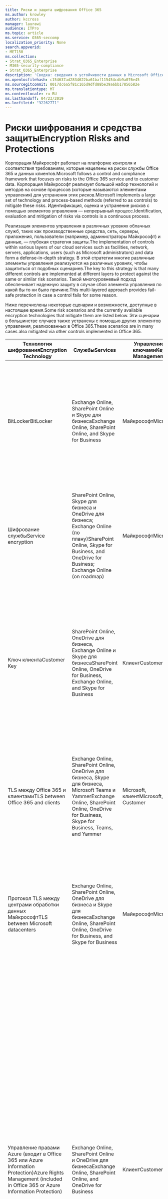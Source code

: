 ```yaml
---
title: Риски и защита шифрования Office 365
ms.author: krowley
author: kccross
manager: laurawi
audience: ITPro
ms.topic: article
ms.service: O365-seccomp
localization_priority: None
search.appverid:
- MET150
ms.collection:
- Strat_O365_Enterprise
- M365-security-compliance
- Strat_O365_Enterprise
description: 'Сводка: сведения о устойчивости данных в Microsoft Office 365.'
ms.openlocfilehash: c154637ad2834622ba61baf115454cdb9a076e45
ms.sourcegitcommit: 0017dc6a5f81c165d9dfd88be39a6bb17856582e
ms.translationtype: MT
ms.contentlocale: ru-RU
ms.lasthandoff: 04/23/2019
ms.locfileid: "32262771"
---
```

# <a name="encryption-risks-and-protections"></a><span data-ttu-id="64394-103">Риски шифрования и средства защиты</span><span class="sxs-lookup"><span data-stu-id="64394-103">Encryption Risks and Protections</span></span>

<span data-ttu-id="64394-104">Корпорация Майкрософт работает на платформе контроля и соответствия требованиям, которые нацелены на риски службы Office 365 и данных клиентов.</span><span class="sxs-lookup"><span data-stu-id="64394-104">Microsoft follows a control and compliance framework that focuses on risks to the Office 365 service and to customer data.</span></span> <span data-ttu-id="64394-105">Корпорация Майкрософт реализует большой набор технологий и методов на основе процессов (которые называются элементами управления) для устранения этих рисков.</span><span class="sxs-lookup"><span data-stu-id="64394-105">Microsoft implements a large set of technology and process-based methods (referred to as controls) to mitigate these risks.</span></span> <span data-ttu-id="64394-106">Идентификация, оценка и устранение рисков с помощью элементов управления — непрерывный процесс.</span><span class="sxs-lookup"><span data-stu-id="64394-106">Identification, evaluation and mitigation of risks via controls is a continuous process.</span></span> 

<span data-ttu-id="64394-107">Реализация элементов управления в различных уровнях облачных служб, таких как производственные средства, сеть, серверы, приложения, пользователи (например, администраторы Майкрософт) и данные, — глубокая стратегия защиты.</span><span class="sxs-lookup"><span data-stu-id="64394-107">The implementation of controls within various layers of our cloud services such as facilities, network, servers, applications, users (such as Microsoft administrators) and data form a defense-in-depth strategy.</span></span> <span data-ttu-id="64394-108">В этой стратегии многие различные элементы управления реализуются на различных уровнях, чтобы защититься от подобных сценариев.</span><span class="sxs-lookup"><span data-stu-id="64394-108">The key to this strategy is that many different controls are implemented at different layers to protect against the same or similar risk scenarios.</span></span> <span data-ttu-id="64394-109">Такой многоуровневый подход обеспечивает надежную защиту в случае сбоя элемента управления по какой бы то ни было причине.</span><span class="sxs-lookup"><span data-stu-id="64394-109">This multi-layered approach provides fail-safe protection in case a control fails for some reason.</span></span>

<span data-ttu-id="64394-110">Ниже перечислены некоторые сценарии и возможности, доступные в настоящее время.</span><span class="sxs-lookup"><span data-stu-id="64394-110">Some risk scenarios and the currently available encryption technologies that mitigate them are listed below.</span></span> <span data-ttu-id="64394-111">Эти сценарии в большинстве случаев также устранены с помощью других элементов управления, реализованных в Office 365.</span><span class="sxs-lookup"><span data-stu-id="64394-111">These scenarios are in many cases also mitigated via other controls implemented in Office 365.</span></span>

| <span data-ttu-id="64394-112">Технология шифрования</span><span class="sxs-lookup"><span data-stu-id="64394-112">Encryption Technology</span></span> | <span data-ttu-id="64394-113">Службы</span><span class="sxs-lookup"><span data-stu-id="64394-113">Services</span></span> | <span data-ttu-id="64394-114">Управление ключами</span><span class="sxs-lookup"><span data-stu-id="64394-114">Key Management</span></span> | <span data-ttu-id="64394-115">Сценарий риска</span><span class="sxs-lookup"><span data-stu-id="64394-115">Risk Scenario</span></span> | <span data-ttu-id="64394-116">Значение</span><span class="sxs-lookup"><span data-stu-id="64394-116">Value</span></span> |
|----------------------------------------------------------------------------------|--------------------------------------------------------------------------------------------------|---------------------|------------------------------------------------------------------------------------------------------------------------------------------|---------------------------------------------------------------------------------------------------------------------------------------------------------------------------------------------------------------------------------------------------------------------------------------------------------------------------------------------------------------------------------------------------------------------------------|
| <span data-ttu-id="64394-117">BitLocker</span><span class="sxs-lookup"><span data-stu-id="64394-117">BitLocker</span></span> | <span data-ttu-id="64394-118">Exchange Online, SharePoint Online и Skype для бизнеса</span><span class="sxs-lookup"><span data-stu-id="64394-118">Exchange Online, SharePoint Online, and Skype for Business</span></span> | <span data-ttu-id="64394-119">Майкрософт</span><span class="sxs-lookup"><span data-stu-id="64394-119">Microsoft</span></span> | <span data-ttu-id="64394-120">Диски или серверы в Office 365 украдены или некорректно перезапускаются.</span><span class="sxs-lookup"><span data-stu-id="64394-120">Disks or servers in Office 365 are stolen or improperly recycled.</span></span> | <span data-ttu-id="64394-121">BitLocker обеспечивает небезопасный подход для защиты от потери данных из-за кражи или неправильного перезапуска оборудования (сервера или диска).</span><span class="sxs-lookup"><span data-stu-id="64394-121">BitLocker provides a fail-safe approach to protect against loss of data due to stolen or improperly recycled hardware (server/disk).</span></span> |
| <span data-ttu-id="64394-122">Шифрование службы</span><span class="sxs-lookup"><span data-stu-id="64394-122">Service encryption</span></span> | <span data-ttu-id="64394-123">SharePoint Online, Skype для бизнеса и OneDrive для бизнеса; Exchange Online (по плану)</span><span class="sxs-lookup"><span data-stu-id="64394-123">SharePoint Online, Skype for Business, and OneDrive for Business; Exchange Online (on roadmap)</span></span> | <span data-ttu-id="64394-124">Майкрософт</span><span class="sxs-lookup"><span data-stu-id="64394-124">Microsoft</span></span> | <span data-ttu-id="64394-125">Внутренний или внешний хакер пытается получить доступ к отдельным файлам или данным в виде большого двоичного объекта.</span><span class="sxs-lookup"><span data-stu-id="64394-125">Internal or external hacker tries to access individual files/data as a blob.</span></span> | <span data-ttu-id="64394-126">Зашифрованные данные невозможно расшифровать без доступа к ключам.</span><span class="sxs-lookup"><span data-stu-id="64394-126">The encrypted data cannot be decrypted without access to keys.</span></span> <span data-ttu-id="64394-127">Помогает снизить риск доступа хакеров к данным.</span><span class="sxs-lookup"><span data-stu-id="64394-127">Helps to mitigate risk of a hacker accessing data.</span></span> |
| <span data-ttu-id="64394-128">Ключ клиента</span><span class="sxs-lookup"><span data-stu-id="64394-128">Customer Key</span></span> | <span data-ttu-id="64394-129">SharePoint Online, OneDrive для бизнеса, Exchange Online и Skype для бизнеса</span><span class="sxs-lookup"><span data-stu-id="64394-129">SharePoint Online, OneDrive for Business, Exchange Online, and Skype for Business</span></span> | <span data-ttu-id="64394-130">Клиент</span><span class="sxs-lookup"><span data-stu-id="64394-130">Customer</span></span> | <span data-ttu-id="64394-131">Н/Д (Эта функция разработана как функция соответствия требованиям, а не по снижению риска).</span><span class="sxs-lookup"><span data-stu-id="64394-131">N/A (This feature is designed as a compliance feature; not as a mitigation for any risk.)</span></span> | <span data-ttu-id="64394-132">Помогает клиентам соблюдать внутренние обязательства по обеспечению соответствия требованиям и возможность покинуть службу Office 365 и отозвать доступ Майкрософт к данным</span><span class="sxs-lookup"><span data-stu-id="64394-132">Helps customers meet internal regulation and compliance obligations, and the ability to leave the Office 365 service and revoke Microsoft’s access to data</span></span> |
| <span data-ttu-id="64394-133">TLS между Office 365 и клиентами</span><span class="sxs-lookup"><span data-stu-id="64394-133">TLS between Office 365 and clients</span></span> | <span data-ttu-id="64394-134">Exchange Online, SharePoint Online, OneDrive для бизнеса, Skype для бизнеса, Microsoft Teams и Yammer</span><span class="sxs-lookup"><span data-stu-id="64394-134">Exchange Online, SharePoint Online, OneDrive for Business, Skype for Business, Teams, and Yammer</span></span> | <span data-ttu-id="64394-135">Microsoft, клиент</span><span class="sxs-lookup"><span data-stu-id="64394-135">Microsoft, Customer</span></span> | <span data-ttu-id="64394-136">Атака "злоумышленник в середине" или другой другой способ, чтобы коснуться между Office 365 и клиентскими компьютерами через Интернет.</span><span class="sxs-lookup"><span data-stu-id="64394-136">Man-in-the-middle or other attack to tap the data flow between Office 365 and client computers over Internet.</span></span> | <span data-ttu-id="64394-137">Эта реализация предоставляет значения как для Майкрософт, так и для клиентов и гарантирует целостность данных при их перенаправлении между Office 365 и клиентом.</span><span class="sxs-lookup"><span data-stu-id="64394-137">This implementation provides value to both Microsoft and customers and assures data integrity as it flows between Office 365 and the client.</span></span> |
| <span data-ttu-id="64394-138">Протокол TLS между центрами обработки данных Майкрософт</span><span class="sxs-lookup"><span data-stu-id="64394-138">TLS between Microsoft datacenters</span></span> | <span data-ttu-id="64394-139">Exchange Online, SharePoint Online, OneDrive для бизнеса и Skype для бизнеса</span><span class="sxs-lookup"><span data-stu-id="64394-139">Exchange Online, SharePoint Online, OneDrive for Business, and Skype for Business</span></span> | <span data-ttu-id="64394-140">Майкрософт</span><span class="sxs-lookup"><span data-stu-id="64394-140">Microsoft</span></span> | <span data-ttu-id="64394-141">Атака "злоумышленник в середине" или другой атака для касания клиентского данных между серверами Office 365, расположенными в разных центрах обработки данных Майкрософт.</span><span class="sxs-lookup"><span data-stu-id="64394-141">Man-in-the-middle or other attack to tap the customer data flow between Office 365 servers located in different Microsoft datacenters.</span></span> | <span data-ttu-id="64394-142">Эта реализация — еще один способ защиты данных от атак в центрах обработки данных Майкрософт.</span><span class="sxs-lookup"><span data-stu-id="64394-142">This implementation is another method to protect data against attacks between Microsoft datacenters.</span></span> |
| <span data-ttu-id="64394-143">Управление правами Azure (входит в Office 365 или Azure Information Protection)</span><span class="sxs-lookup"><span data-stu-id="64394-143">Azure Rights Management (included in Office 365 or Azure Information Protection)</span></span> | <span data-ttu-id="64394-144">Exchange Online, SharePoint Online и OneDrive для бизнеса</span><span class="sxs-lookup"><span data-stu-id="64394-144">Exchange Online, SharePoint Online, and OneDrive for Business</span></span> | <span data-ttu-id="64394-145">Клиент</span><span class="sxs-lookup"><span data-stu-id="64394-145">Customer</span></span> | <span data-ttu-id="64394-146">Данные попадают в руки человека, у которого нет доступа к данным.</span><span class="sxs-lookup"><span data-stu-id="64394-146">Data falls into the hands of a person who should not have access to the data.</span></span> | <span data-ttu-id="64394-147">Azure Information Protection использует Azure RMS, которая предоставляет клиентам значения с помощью шифрования, удостоверений и политик авторизации для защиты файлов и электронной почты на нескольких устройствах.</span><span class="sxs-lookup"><span data-stu-id="64394-147">Azure Information Protection uses Azure RMS which provides value to customers by using encryption, identity, and authorization policies to help secure files and email across multiple devices.</span></span> <span data-ttu-id="64394-148">Служба Azure RMS предоставляет клиентам все сообщения электронной почты из Office 365, которые отвечают определенным условиям (то есть все сообщения электронной почты по определенному адресу), могут быть автоматически зашифрованы, прежде чем они будут отправлены другому получателю.</span><span class="sxs-lookup"><span data-stu-id="64394-148">Azure RMS provides value to customers where all emails originating from Office 365 that match certain criteria (i.e., all emails to a certain address) can be automatically encrypted before they get sent to another recipient.</span></span> |
| <span data-ttu-id="64394-149">S/MIME</span><span class="sxs-lookup"><span data-stu-id="64394-149">S/MIME</span></span> | <span data-ttu-id="64394-150">Exchange Online</span><span class="sxs-lookup"><span data-stu-id="64394-150">Exchange Online</span></span> | <span data-ttu-id="64394-151">Клиент</span><span class="sxs-lookup"><span data-stu-id="64394-151">Customer</span></span> | <span data-ttu-id="64394-152">Электронная почта попадают в руки человека, который не является предполагаемым получателем.</span><span class="sxs-lookup"><span data-stu-id="64394-152">Email falls into the hands of a person who is not the intended recipient.</span></span> | <span data-ttu-id="64394-153">S/MIME обеспечивает значение клиентам, подтверждая, что электронная почта, зашифрованная с помощью S/MIME, может быть расшифрована только прямым получателем сообщения.</span><span class="sxs-lookup"><span data-stu-id="64394-153">S/MIME provides value to customers by assuring that email encrypted with S/MIME can only be decrypted by the direct recipient of the email.</span></span> |
| <span data-ttu-id="64394-154">Шифрование сообщений Office 365</span><span class="sxs-lookup"><span data-stu-id="64394-154">Office 365 Message Encryption</span></span> | <span data-ttu-id="64394-155">Exchange Online, SharePoint Online</span><span class="sxs-lookup"><span data-stu-id="64394-155">Exchange Online, SharePoint Online</span></span> | <span data-ttu-id="64394-156">Клиент</span><span class="sxs-lookup"><span data-stu-id="64394-156">Customer</span></span> | <span data-ttu-id="64394-157">Электронная почта, включая защищенные вложения, попадает в руки человека в Office 365 или за ее пределами, которые не являются предполагаемыми получателями электронной почты.</span><span class="sxs-lookup"><span data-stu-id="64394-157">Email, including protected attachments, falls in hands of a person either within or outside Office 365 who is not the intended recipient of the email.</span></span> | <span data-ttu-id="64394-158">OME предоставляет клиентам все сообщения электронной почты из Office 365, которые отвечают определенным условиям (то есть все сообщения электронной почты по определенному адресу) автоматически шифруются, прежде чем они будут отправлены другому внутреннему или внешнему получателю.</span><span class="sxs-lookup"><span data-stu-id="64394-158">OME provides value to customers where all emails originating from Office 365 that match certain criteria (i.e., all emails to a certain address) are automatically encrypted before they get sent to another internal or an external recipient.</span></span> |
| <span data-ttu-id="64394-159">SMTP-TLS с партнерской организацией</span><span class="sxs-lookup"><span data-stu-id="64394-159">SMTP TLS with partner organization</span></span> | <span data-ttu-id="64394-160">Exchange Online</span><span class="sxs-lookup"><span data-stu-id="64394-160">Exchange Online</span></span> | <span data-ttu-id="64394-161">Клиент</span><span class="sxs-lookup"><span data-stu-id="64394-161">Customer</span></span> | <span data-ttu-id="64394-162">Сообщение перехватывается с помощью посредника или другой атаки во время передачи из клиента Office 365 в другую партнерскую организацию.</span><span class="sxs-lookup"><span data-stu-id="64394-162">Email is intercepted via a man-in-the-middle or other attack while in transit from an Office 365 tenant to another partner organization.</span></span> | <span data-ttu-id="64394-163">Этот сценарий предоставляет клиенту сведения о том, что они могут отправлять и принимать все сообщения электронной почты между клиентом Office 365 и Организацией электронной почты их партнеров в зашифрованном канале SMTP.</span><span class="sxs-lookup"><span data-stu-id="64394-163">This scenario provides value to the customer such that they can send/receive all emails between their Office 365 tenant and their partner’s email organization inside an encrypted SMTP channel.</span></span> |

## <a name="encryption-technologies-available-in-office-365-multi-tenant-environments"></a><span data-ttu-id="64394-164">Технологии шифрования, доступные в средах Office 365 с несколькими клиентами</span><span class="sxs-lookup"><span data-stu-id="64394-164">Encryption technologies available in Office 365 multi-tenant environments</span></span>

| <span data-ttu-id="64394-165">Технология шифрования</span><span class="sxs-lookup"><span data-stu-id="64394-165">Encryption Technology</span></span> | <span data-ttu-id="64394-166">Реализовано</span><span class="sxs-lookup"><span data-stu-id="64394-166">Implemented by</span></span> | <span data-ttu-id="64394-167">Алгоритм и сила обмена ключами</span><span class="sxs-lookup"><span data-stu-id="64394-167">Key Exchange Algorithm and Strength</span></span> | <span data-ttu-id="64394-168">Управление ключами \*</span><span class="sxs-lookup"><span data-stu-id="64394-168">Key Management\*</span></span> | <span data-ttu-id="64394-169">FIPS 140-2 Проверено</span><span class="sxs-lookup"><span data-stu-id="64394-169">FIPS 140-2 Validated</span></span> |
|----------------------------------------------------------------------------------|-------------------------|------------------------------------------------------------------------------------------------------------------------------------------------------------------------------------|--------------------------------------------------------------------------------------------------------------------------------------------------------------------------------------------------------------------------------------------------------------------------------------------------------------------------------------------------------------------------------------------------------------------------------------------------------------------------------------------------------------------------------------------------------------------------------------------------------------------------------------------------------------------------------------------------------------------------------------------------------------------------------------------------------------------------------------------------------------------------------------------------------------|-----------------------------------------------------------------------|
| <span data-ttu-id="64394-170">BitLocker</span><span class="sxs-lookup"><span data-stu-id="64394-170">BitLocker</span></span> | <span data-ttu-id="64394-171">Exchange Online</span><span class="sxs-lookup"><span data-stu-id="64394-171">Exchange Online</span></span> | <span data-ttu-id="64394-172">AES 128 — бит +</span><span class="sxs-lookup"><span data-stu-id="64394-172">AES 128-bit+</span></span> | <span data-ttu-id="64394-173">Внешний ключ AES хранится в безопасном и в реестре сервера Exchange.</span><span class="sxs-lookup"><span data-stu-id="64394-173">AES external key is stored in a Secret Safe and in the registry of the Exchange server.</span></span> <span data-ttu-id="64394-174">Секретный ключ Safe — это защищенный репозиторий, для доступа к которому требуется высокоуровневое повышение прав и разрешений.</span><span class="sxs-lookup"><span data-stu-id="64394-174">The Secret Safe is a secured repository that requires high-level elevation and approvals to access.</span></span> <span data-ttu-id="64394-175">Доступ можно запрашивать и утверждать только с помощью внутреннего средства, называемого защищенным хранилищем.</span><span class="sxs-lookup"><span data-stu-id="64394-175">Access can be requested and approved only by using an internal tool called Lockbox.</span></span> <span data-ttu-id="64394-176">Внешний ключ AES также хранится в доверенном платформенном модуле на сервере.</span><span class="sxs-lookup"><span data-stu-id="64394-176">The AES external key is also stored in the Trusted Platform Module in the server.</span></span> <span data-ttu-id="64394-177">Числовой пароль из 48-цифр хранится в Active Directory и защищен защищенным хранилищем.</span><span class="sxs-lookup"><span data-stu-id="64394-177">A 48-digit numerical password is stored in Active Directory and protected by Lockbox.</span></span> | <span data-ttu-id="64394-178">Да, для серверов, использующих AES 256 — бит \* \*.</span><span class="sxs-lookup"><span data-stu-id="64394-178">Yes, for servers that use AES 256-bit\*\*</span></span> |
|  | <span data-ttu-id="64394-179">SharePoint Online</span><span class="sxs-lookup"><span data-stu-id="64394-179">SharePoint Online</span></span> | <span data-ttu-id="64394-180">AES 256 — бит</span><span class="sxs-lookup"><span data-stu-id="64394-180">AES 256-bit</span></span> | <span data-ttu-id="64394-181">Внешний ключ AES хранится в безопасном секрете.</span><span class="sxs-lookup"><span data-stu-id="64394-181">AES external key is stored in a Secret Safe.</span></span> <span data-ttu-id="64394-182">Секретный ключ Safe — это защищенный репозиторий, для доступа к которому требуется высокоуровневое повышение прав и разрешений.</span><span class="sxs-lookup"><span data-stu-id="64394-182">The Secret Safe is a secured repository that requires high-level elevation and approvals to access.</span></span> <span data-ttu-id="64394-183">Доступ можно запрашивать и утверждать только с помощью внутреннего средства, называемого защищенным хранилищем.</span><span class="sxs-lookup"><span data-stu-id="64394-183">Access can be requested and approved only by using an internal tool called Lockbox.</span></span> <span data-ttu-id="64394-184">Внешний ключ AES также хранится в доверенном платформенном модуле на сервере.</span><span class="sxs-lookup"><span data-stu-id="64394-184">The AES external key is also stored in the Trusted Platform Module in the server.</span></span> <span data-ttu-id="64394-185">Числовой пароль из 48-цифр хранится в Active Directory и защищен защищенным хранилищем.</span><span class="sxs-lookup"><span data-stu-id="64394-185">A 48-digit numerical password is stored in Active Directory and protected by Lockbox.</span></span> | <span data-ttu-id="64394-186">Да</span><span class="sxs-lookup"><span data-stu-id="64394-186">Yes</span></span> |
|  | <span data-ttu-id="64394-187">Skype для бизнеса</span><span class="sxs-lookup"><span data-stu-id="64394-187">Skype for Business</span></span> | <span data-ttu-id="64394-188">AES 256 — бит</span><span class="sxs-lookup"><span data-stu-id="64394-188">AES 256-bit</span></span> | <span data-ttu-id="64394-189">Внешний ключ AES хранится в безопасном секрете.</span><span class="sxs-lookup"><span data-stu-id="64394-189">AES external key is stored in a Secret Safe.</span></span> <span data-ttu-id="64394-190">Секретный ключ Safe — это защищенный репозиторий, для доступа к которому требуется высокоуровневое повышение прав и разрешений.</span><span class="sxs-lookup"><span data-stu-id="64394-190">The Secret Safe is a secured repository that requires high-level elevation and approvals to access.</span></span> <span data-ttu-id="64394-191">Доступ можно запрашивать и утверждать только с помощью внутреннего средства, называемого защищенным хранилищем.</span><span class="sxs-lookup"><span data-stu-id="64394-191">Access can be requested and approved only by using an internal tool called Lockbox.</span></span> <span data-ttu-id="64394-192">Внешний ключ AES также хранится в доверенном платформенном модуле на сервере.</span><span class="sxs-lookup"><span data-stu-id="64394-192">The AES external key is also stored in the Trusted Platform Module in the server.</span></span> <span data-ttu-id="64394-193">Числовой пароль из 48-цифр хранится в Active Directory и защищен защищенным хранилищем.</span><span class="sxs-lookup"><span data-stu-id="64394-193">A 48-digit numerical password is stored in Active Directory and protected by Lockbox.</span></span> | <span data-ttu-id="64394-194">Да</span><span class="sxs-lookup"><span data-stu-id="64394-194">Yes</span></span> |
| <span data-ttu-id="64394-195">Шифрование службы</span><span class="sxs-lookup"><span data-stu-id="64394-195">Service Encryption</span></span> | <span data-ttu-id="64394-196">SharePoint Online</span><span class="sxs-lookup"><span data-stu-id="64394-196">SharePoint Online</span></span> | <span data-ttu-id="64394-197">AES 256 — бит</span><span class="sxs-lookup"><span data-stu-id="64394-197">AES 256-bit</span></span> | <span data-ttu-id="64394-198">Ключи, используемые для шифрования больших двоичных объектов, хранятся в базе данных контента SharePoint Online.</span><span class="sxs-lookup"><span data-stu-id="64394-198">The keys used to encrypt the blobs are stored in the SharePoint Online Content Database.</span></span> <span data-ttu-id="64394-199">Базы данных контента SharePoint Online защищены элементами управления доступом к базам данных и шифрованием на REST.</span><span class="sxs-lookup"><span data-stu-id="64394-199">The SharePoint Online Content Databases is protected by database access controls and encryption at rest.</span></span> <span data-ttu-id="64394-200">Шифрование выполняется с помощью TDE в базе данных SQL Azure.</span><span class="sxs-lookup"><span data-stu-id="64394-200">Encryption is performed using TDE in Azure SQL Database.</span></span> <span data-ttu-id="64394-201">Эти секреты относятся к уровню обслуживания для SharePoint Online, а не на уровне клиента.</span><span class="sxs-lookup"><span data-stu-id="64394-201">These secrets are at the service level for SharePoint Online, not at the tenant level.</span></span> <span data-ttu-id="64394-202">Эти секреты (иногда называемые главными ключами) хранятся в отдельном безопасном репозитории, который называется хранилищем ключей.</span><span class="sxs-lookup"><span data-stu-id="64394-202">These secrets (sometimes referred to as the master keys) are stored in a separate secure repository called the Key Store.</span></span> <span data-ttu-id="64394-203">TDE обеспечивает безопасность как для активной базы данных, так и для резервных копий базы данных и журналов транзакций.</span><span class="sxs-lookup"><span data-stu-id="64394-203">TDE provides security at rest for both the active database and the database backups and transaction logs.</span></span> <span data-ttu-id="64394-204">Когда клиенты предоставляют дополнительный ключ, ключ клиента хранится в Azure Key Vault, а служба использует ключ для шифрования ключа клиента, который используется для шифрования ключа сайта, который затем используется для шифрования ключей уровня файлов.</span><span class="sxs-lookup"><span data-stu-id="64394-204">When customers provide the optional key, the customer key is stored in Azure Key Vault, and the service uses the key to encrypt a tenant key, which is used to encrypt a site key, which is then used to encrypt the file level keys.</span></span> <span data-ttu-id="64394-205">По сути, новая иерархия ключей представлена, когда клиент предоставляет ключ.</span><span class="sxs-lookup"><span data-stu-id="64394-205">Essentially, a new key hierarchy is introduced when the customer provides a key.</span></span> | <span data-ttu-id="64394-206">Да</span><span class="sxs-lookup"><span data-stu-id="64394-206">Yes</span></span> |
|  | <span data-ttu-id="64394-207">Skype для бизнеса</span><span class="sxs-lookup"><span data-stu-id="64394-207">Skype for Business</span></span> | <span data-ttu-id="64394-208">AES 256 — бит</span><span class="sxs-lookup"><span data-stu-id="64394-208">AES 256-bit</span></span> | <span data-ttu-id="64394-209">Каждая часть данных шифруется с помощью другого случайно созданного ключа 256-bit.</span><span class="sxs-lookup"><span data-stu-id="64394-209">Each piece of data is encrypted using a different randomly generated 256-bit key.</span></span> <span data-ttu-id="64394-210">Ключ шифрования хранится в соответствующем XML-файле метаданных, который также шифруется главным ключом для каждой конференции.</span><span class="sxs-lookup"><span data-stu-id="64394-210">The encryption key is stored in a corresponding metadata XML file which is also encrypted by a per-conference master key.</span></span> <span data-ttu-id="64394-211">Главный ключ также создается случайным образом по одному разу для каждой конференции.</span><span class="sxs-lookup"><span data-stu-id="64394-211">The master key is also randomly generated once per conference.</span></span> | <span data-ttu-id="64394-212">Да</span><span class="sxs-lookup"><span data-stu-id="64394-212">Yes</span></span> |
|  | <span data-ttu-id="64394-213">Exchange Online</span><span class="sxs-lookup"><span data-stu-id="64394-213">Exchange Online</span></span> | <span data-ttu-id="64394-214">AES 256 — бит</span><span class="sxs-lookup"><span data-stu-id="64394-214">AES 256-bit</span></span> | <span data-ttu-id="64394-215">Каждый почтовый ящик шифруется с помощью политики шифрования данных, которая использует ключи шифрования, управляемые корпорацией Майкрософт (в планах) или клиентом (при использовании ключа клиента).</span><span class="sxs-lookup"><span data-stu-id="64394-215">Each mailbox is encrypted using a data encryption policy that uses encryption keys controlled by Microsoft (on roadmap) or by the customer (when Customer Key is used).</span></span> | <span data-ttu-id="64394-216">Да</span><span class="sxs-lookup"><span data-stu-id="64394-216">Yes</span></span> |
| <span data-ttu-id="64394-217">TLS между Office 365 и клиентами и партнерами</span><span class="sxs-lookup"><span data-stu-id="64394-217">TLS between Office 365 and clients/partners</span></span> | <span data-ttu-id="64394-218">Exchange Online</span><span class="sxs-lookup"><span data-stu-id="64394-218">Exchange Online</span></span> | [<span data-ttu-id="64394-219">Уступающей TLS с поддержкой нескольких комплектов шифров</span><span class="sxs-lookup"><span data-stu-id="64394-219">Opportunistic TLS supporting multiple cipher suites</span></span>](https://technet.microsoft.com/en-us/library/mt163898.aspx) | <span data-ttu-id="64394-220">Сертификат TLS для Exchange Online (outlook.office.com) — это 2048-разрядный сертификат SHA256RSA, выданный Балтимор Цибертруст root.</span><span class="sxs-lookup"><span data-stu-id="64394-220">The TLS certificate for Exchange Online (outlook.office.com) is a 2048-bit SHA256RSA certificate issued by Baltimore CyberTrust Root.</span></span> <br> <br> <span data-ttu-id="64394-221">Корневой сертификат TLS для Exchange Online — это 2048-разрядный сертификат SHA1RSA, выданный Балтимор Цибертруст root.</span><span class="sxs-lookup"><span data-stu-id="64394-221">The TLS root certificate for Exchange Online is a 2048-bit SHA1RSA certificate issued by Baltimore CyberTrust Root.</span></span> | <span data-ttu-id="64394-222">Да, при использовании протокола TLS 1,2 с 256-разрядным уровнем шифрования</span><span class="sxs-lookup"><span data-stu-id="64394-222">Yes, when TLS 1.2 with 256-bit cipher strength is used</span></span> |
|  | <span data-ttu-id="64394-223">SharePoint Online</span><span class="sxs-lookup"><span data-stu-id="64394-223">SharePoint Online</span></span> | <span data-ttu-id="64394-224">TLS 1,2 с AES 256</span><span class="sxs-lookup"><span data-stu-id="64394-224">TLS 1.2 with AES 256</span></span> <br> <br> [<span data-ttu-id="64394-225">Шифрование данных в OneDrive для бизнеса и SharePoint Online</span><span class="sxs-lookup"><span data-stu-id="64394-225">Data Encryption in OneDrive for Business and SharePoint Online</span></span>](https://technet.microsoft.com/en-us/library/dn905447.aspx) | <span data-ttu-id="64394-226">Сертификат TLS для SharePoint Online (\*. sharepoint.com) — это 2048-разрядный сертификат SHA256RSA, выданный Балтимор Цибертруст root.</span><span class="sxs-lookup"><span data-stu-id="64394-226">The TLS certificate for SharePoint Online (\*.sharepoint.com) is a 2048-bit SHA256RSA certificate issued by Baltimore CyberTrust Root.</span></span> <br> <br> <span data-ttu-id="64394-227">Корневой сертификат TLS для SharePoint Online — это 2048-разрядный сертификат SHA1RSA, выданный Балтимор Цибертруст root.</span><span class="sxs-lookup"><span data-stu-id="64394-227">The TLS root certificate for SharePoint Online is a 2048-bit SHA1RSA certificate issued by Baltimore CyberTrust Root.</span></span> | <span data-ttu-id="64394-228">Да</span><span class="sxs-lookup"><span data-stu-id="64394-228">Yes</span></span> |
|  | <span data-ttu-id="64394-229">Skype для бизнеса</span><span class="sxs-lookup"><span data-stu-id="64394-229">Skype for Business</span></span> | [<span data-ttu-id="64394-230">TLS для сеансов обмена данными SIP и PSOM</span><span class="sxs-lookup"><span data-stu-id="64394-230">TLS for SIP communications and PSOM data sharing sessions</span></span>](https://support.office.com/article/Set-up-your-network-for-Skype-for-Business-Online-d21f89b0-3afc-432e-b735-036b2432fdbf) | <span data-ttu-id="64394-231">Сертификат TLS для Skype для бизнеса (\*. lync.com) — это 2048-разрядный сертификат SHA256RSA, выданный Балтимор Цибертруст root.</span><span class="sxs-lookup"><span data-stu-id="64394-231">The TLS certificate for Skype for Business (\*.lync.com) is a 2048-bit SHA256RSA certificate issued by Baltimore CyberTrust Root.</span></span> <br> <br> <span data-ttu-id="64394-232">Корневой сертификат TLS для Skype для бизнеса — это 2048-разрядный сертификат SHA256RSA, выданный Балтимор Цибертруст root.</span><span class="sxs-lookup"><span data-stu-id="64394-232">The TLS root certificate for Skype for Business is a 2048-bit SHA256RSA certificate issued by Baltimore CyberTrust Root.</span></span> | <span data-ttu-id="64394-233">Да</span><span class="sxs-lookup"><span data-stu-id="64394-233">Yes</span></span> |
|  | <span data-ttu-id="64394-234">Microsoft Teams</span><span class="sxs-lookup"><span data-stu-id="64394-234">Microsoft Teams</span></span> | <span data-ttu-id="64394-235">TLS 1,2 с AES 256</span><span class="sxs-lookup"><span data-stu-id="64394-235">TLS 1.2 with AES 256</span></span> <br> <br> [<span data-ttu-id="64394-236">Часто задаваемые вопросы о Microsoft Teams — Справка для администраторов</span><span class="sxs-lookup"><span data-stu-id="64394-236">Frequently asked questions about Microsoft Teams – Admin Help</span></span>](https://docs.microsoft.com/MicrosoftTeams/teams-overview) | <span data-ttu-id="64394-237">Сертификат TLS для Microsoft Teams (teams.microsoft.com, edge.skype.com) — это 2048-разрядный сертификат SHA256RSA, выпущенный Балтимор Цибертруст root.</span><span class="sxs-lookup"><span data-stu-id="64394-237">The TLS certificate for Microsoft Teams (teams.microsoft.com, edge.skype.com) is a 2048-bit SHA256RSA certificate issued by Baltimore CyberTrust Root.</span></span> <br> <br> <span data-ttu-id="64394-238">Корневой сертификат TLS для Microsoft Teams — это 2048-разрядный сертификат SHA256RSA, выданный Балтимор Цибертруст root.</span><span class="sxs-lookup"><span data-stu-id="64394-238">The TLS root certificate for Microsoft Teams is a 2048-bit SHA256RSA certificate issued by Baltimore CyberTrust Root.</span></span> | <span data-ttu-id="64394-239">Да</span><span class="sxs-lookup"><span data-stu-id="64394-239">Yes</span></span> |
| <span data-ttu-id="64394-240">Протокол TLS между центрами обработки данных Майкрософт</span><span class="sxs-lookup"><span data-stu-id="64394-240">TLS between Microsoft datacenters</span></span> | <span data-ttu-id="64394-241">Все службы Office 365</span><span class="sxs-lookup"><span data-stu-id="64394-241">All Office 365 services</span></span> | <span data-ttu-id="64394-242">TLS 1,2 с AES 256</span><span class="sxs-lookup"><span data-stu-id="64394-242">TLS 1.2 with AES 256</span></span> <br> <br> <span data-ttu-id="64394-243">Безопасный трансПортный протокол в режиме реального времени (SRTP)</span><span class="sxs-lookup"><span data-stu-id="64394-243">Secure Real-time Transport Protocol (SRTP)</span></span> | <span data-ttu-id="64394-244">Майкрософт использует внутренний управляемый и развернутый центр сертификации для межсерверной связи между центрами обработки данных Майкрософт.</span><span class="sxs-lookup"><span data-stu-id="64394-244">Microsoft uses an internally managed and deployed certification authority for server-to-server communications between Microsoft datacenters.</span></span> | <span data-ttu-id="64394-245">Да</span><span class="sxs-lookup"><span data-stu-id="64394-245">Yes</span></span> |
| <span data-ttu-id="64394-246">Управление правами Azure (входит в Office 365 или Azure Information Protection)</span><span class="sxs-lookup"><span data-stu-id="64394-246">Azure Rights Management (included in Office 365 or Azure Information Protection)</span></span> | <span data-ttu-id="64394-247">Exchange Online</span><span class="sxs-lookup"><span data-stu-id="64394-247">Exchange Online</span></span> | <span data-ttu-id="64394-248">Поддержка [режима шифрования 2](https://docs.microsoft.com/previous-versions/windows/it-pro/windows-server-2008-R2-and-2008/hh867439(v=ws.10)), обновленной и расширенной криптографической реализации RMS.</span><span class="sxs-lookup"><span data-stu-id="64394-248">Supports [Cryptographic Mode 2](https://docs.microsoft.com/previous-versions/windows/it-pro/windows-server-2008-R2-and-2008/hh867439(v=ws.10)), an updated and enhanced RMS cryptographic implementation.</span></span> <span data-ttu-id="64394-249">Он поддерживает RSA 2048 для подписи и шифрования, а SHA-256 — хэш в подписи.</span><span class="sxs-lookup"><span data-stu-id="64394-249">It supports RSA 2048 for signature and encryption, and SHA-256 for hash in the signature.</span></span> | <span data-ttu-id="64394-250">[УправляетСя корпорациЕй Майкрософт](https://docs.microsoft.com/azure/information-protection/plan-implement-tenant-key).</span><span class="sxs-lookup"><span data-stu-id="64394-250">[Managed by Microsoft](https://docs.microsoft.com/azure/information-protection/plan-implement-tenant-key).</span></span> | <span data-ttu-id="64394-251">Да</span><span class="sxs-lookup"><span data-stu-id="64394-251">Yes</span></span> |
|  | <span data-ttu-id="64394-252">SharePoint Online</span><span class="sxs-lookup"><span data-stu-id="64394-252">SharePoint Online</span></span> | <span data-ttu-id="64394-253">Поддержка [режима шифрования 2](https://docs.microsoft.com/previous-versions/windows/it-pro/windows-server-2008-R2-and-2008/hh867439(v=ws.10)), обновленной и расширенной криптографической реализации RMS.</span><span class="sxs-lookup"><span data-stu-id="64394-253">Supports [Cryptographic Mode 2](https://docs.microsoft.com/previous-versions/windows/it-pro/windows-server-2008-R2-and-2008/hh867439(v=ws.10)), an updated and enhanced RMS cryptographic implementation.</span></span> <span data-ttu-id="64394-254">Он поддерживает RSA 2048 для подписи и шифрования, а также SHA – 256 для подписи.</span><span class="sxs-lookup"><span data-stu-id="64394-254">It supports RSA 2048 for signature and encryption, and SHA-256 for signature.</span></span> | <span data-ttu-id="64394-255">[УправляетСя корпорациЕй Майкрософт](https://docs.microsoft.com/azure/information-protection/plan-implement-tenant-key), то есть параметром по умолчанию; также</span><span class="sxs-lookup"><span data-stu-id="64394-255">[Managed by Microsoft](https://docs.microsoft.com/azure/information-protection/plan-implement-tenant-key), which is the default setting; or</span></span> <br> <br> <span data-ttu-id="64394-256">Управляемый пользователем, который является альтернативой для ключей, управляемых корпорацией Майкрософт.</span><span class="sxs-lookup"><span data-stu-id="64394-256">Customer-managed, which is an alternative to Microsoft-managed keys.</span></span> <span data-ttu-id="64394-257">Организация, имеющая управляемую ИТ подписку на Azure, может использовать БЙОК и заносить в журнал ее использование без дополнительной платы.</span><span class="sxs-lookup"><span data-stu-id="64394-257">Organization that have an IT-managed Azure subscription can use BYOK and log its usage at no extra charge.</span></span> <span data-ttu-id="64394-258">Для получения дополнительных сведений ознакомьтесь со статьей [внедрение собственного ключа](https://docs.microsoft.com/azure/information-protection/plan-implement-tenant-key).</span><span class="sxs-lookup"><span data-stu-id="64394-258">For more information, see [Implementing bring your own key](https://docs.microsoft.com/azure/information-protection/plan-implement-tenant-key).</span></span> <span data-ttu-id="64394-259">В этой конфигурации Салес Хсмс используются для защиты ключей.</span><span class="sxs-lookup"><span data-stu-id="64394-259">In this configuration, Thales HSMs are used to protect your keys.</span></span> <span data-ttu-id="64394-260">Дополнительные сведения см. в статье [Салес хсмс и Azure RMS](http://www.thales-esecurity.com/msrms/cloud).</span><span class="sxs-lookup"><span data-stu-id="64394-260">For more information, see [Thales HSMs and Azure RMS](http://www.thales-esecurity.com/msrms/cloud).</span></span> | <span data-ttu-id="64394-261">Да</span><span class="sxs-lookup"><span data-stu-id="64394-261">Yes</span></span> |
| <span data-ttu-id="64394-262">S/MIME</span><span class="sxs-lookup"><span data-stu-id="64394-262">S/MIME</span></span> | <span data-ttu-id="64394-263">Exchange Online</span><span class="sxs-lookup"><span data-stu-id="64394-263">Exchange Online</span></span> | <span data-ttu-id="64394-264">Стандартный синтаксис криптографических сообщений 1,5 (PKCS #7)</span><span class="sxs-lookup"><span data-stu-id="64394-264">Cryptographic Message Syntax Standard 1.5 (PKCS #7)</span></span> | <span data-ttu-id="64394-265">Зависит от развернутой инфраструктуры открытых ключей, управляемой клиентами.</span><span class="sxs-lookup"><span data-stu-id="64394-265">Depends on the customer-managed public key infrastructure deployed.</span></span> <span data-ttu-id="64394-266">Клиент выполняет Управление ключами, а у Microsoft никогда нет доступа к закрытым ключам, используемым для подписи и расшифровки.</span><span class="sxs-lookup"><span data-stu-id="64394-266">Key management is performed by the customer, and Microsoft never has access to the private keys used for signing and decryption.</span></span> | <span data-ttu-id="64394-267">Да, если настроено шифрование исходящих сообщений с помощью 3DES или AES256</span><span class="sxs-lookup"><span data-stu-id="64394-267">Yes, when configured to encrypt outgoing messages with 3DES or AES256</span></span> |
| <span data-ttu-id="64394-268">Шифрование сообщений Office 365</span><span class="sxs-lookup"><span data-stu-id="64394-268">Office 365 Message Encryption</span></span> | <span data-ttu-id="64394-269">Exchange Online</span><span class="sxs-lookup"><span data-stu-id="64394-269">Exchange Online</span></span> | <span data-ttu-id="64394-270">Аналогично Azure RMS ([режим шифрования 2](https://technet.microsoft.com/en-us/library/dn569290.aspx) — RSA 2048 для подписи и шифрования и SHA-256 для подписи)</span><span class="sxs-lookup"><span data-stu-id="64394-270">Same as Azure RMS ([Cryptographic Mode 2](https://technet.microsoft.com/en-us/library/dn569290.aspx) - RSA 2048 for signature and encryption, and SHA-256 for signature)</span></span> | <span data-ttu-id="64394-271">В качестве инфраструктуры шифрования используется Azure Information Protection.</span><span class="sxs-lookup"><span data-stu-id="64394-271">Uses Azure Information Protection as its encryption infrastructure.</span></span> <span data-ttu-id="64394-272">Выбор используемого метода шифрования зависит от того, где получены ключи RMS для шифрования и расшифровки сообщений.</span><span class="sxs-lookup"><span data-stu-id="64394-272">The encryption method used depends on where you obtain the RMS keys used to encrypt and decrypt messages.</span></span> | <span data-ttu-id="64394-273">Да</span><span class="sxs-lookup"><span data-stu-id="64394-273">Yes</span></span> |
| <span data-ttu-id="64394-274">SMTP-TLS с партнерской организацией</span><span class="sxs-lookup"><span data-stu-id="64394-274">SMTP TLS with partner organization</span></span> | <span data-ttu-id="64394-275">Exchange Online</span><span class="sxs-lookup"><span data-stu-id="64394-275">Exchange Online</span></span> | <span data-ttu-id="64394-276">TLS 1,2 с AES 256</span><span class="sxs-lookup"><span data-stu-id="64394-276">TLS 1.2 with AES 256</span></span> | <span data-ttu-id="64394-277">Сертификат TLS для Exchange Online (outlook.office.com) — это 2048-разрядный сертификат SHA256RSA, выданный Балтимор Цибертруст root.</span><span class="sxs-lookup"><span data-stu-id="64394-277">The TLS certificate for Exchange Online (outlook.office.com) is a 2048-bit SHA256RSA certificate issued by Baltimore CyberTrust Root.</span></span> <br> <br> <span data-ttu-id="64394-278">Корневой сертификат TLS для Exchange Online — это 2048-разрядный сертификат SHA1RSA, выданный Балтимор Цибертруст root.</span><span class="sxs-lookup"><span data-stu-id="64394-278">The TLS root certificate for Exchange Online is a 2048-bit SHA1RSA certificate issued by Baltimore CyberTrust Root.</span></span> | <span data-ttu-id="64394-279">Да, при использовании протокола TLS 1,2 с 256-разрядным уровнем шифрования</span><span class="sxs-lookup"><span data-stu-id="64394-279">Yes, when TLS 1.2 with 256-bit cipher strength is used</span></span> |

<span data-ttu-id="64394-280">\**Сертификаты TLS, указанные в этой таблице, предназначены для центров обработки данных (США); центры обработки данных, отличные от США, также используют сертификаты SHA256RSA 2048 — бит.*</span><span class="sxs-lookup"><span data-stu-id="64394-280">\**TLS certificates referenced in this table are for US datacenters; non-US datacenters also use 2048-bit SHA256RSA certificates.*</span></span>

<span data-ttu-id="64394-281">\*\**Большинство серверов в среде с несколькими клиентами Exchange Online развернуто с шифрованием AES 256-bit для BitLocker. Подаются серверы, использующие протокол AES 128 бит.*</span><span class="sxs-lookup"><span data-stu-id="64394-281">\*\**Most servers in the Exchange Online multi-tenant environment have been deployed with AES 256-bit encryption for BitLocker. Servers using AES 128-bit are being phased out.*</span></span>

## <a name="encryption-technologies-available-in-government-cloud-community-environments"></a><span data-ttu-id="64394-282">Технологии шифрования, доступные в средах облачных сообществ для государственных организаций</span><span class="sxs-lookup"><span data-stu-id="64394-282">Encryption technologies available in Government cloud community environments</span></span>

| <span data-ttu-id="64394-283">Технология шифрования</span><span class="sxs-lookup"><span data-stu-id="64394-283">Encryption Technology</span></span> | <span data-ttu-id="64394-284">Реализовано</span><span class="sxs-lookup"><span data-stu-id="64394-284">Implemented by</span></span> | <span data-ttu-id="64394-285">Алгоритм и сила обмена ключами</span><span class="sxs-lookup"><span data-stu-id="64394-285">Key Exchange Algorithm and Strength</span></span> | <span data-ttu-id="64394-286">Управление ключами \*</span><span class="sxs-lookup"><span data-stu-id="64394-286">Key Management\*</span></span> | <span data-ttu-id="64394-287">FIPS 140-2 Проверено</span><span class="sxs-lookup"><span data-stu-id="64394-287">FIPS 140-2 Validated</span></span> |
|---------------------------------------------|--------------------------------------------------------|------------------------------------------------------------------------------------------------------------------------------------------------------------------------------------|--------------------------------------------------------------------------------------------------------------------------------------------------------------------------------------------------------------------------------------------------------------------------------------------------------------------------------------------------------------------------------------------------------------------------------------------------------------------------------------------------------------------------------------------------------------------------------------------------------------------------------------------------------------------------------------------------------------------------------------------------------------------------------------------------------------------------------------------------------------------------------------------------------------|-------------------------------------------------------------------------|
| <span data-ttu-id="64394-288">BitLocker</span><span class="sxs-lookup"><span data-stu-id="64394-288">BitLocker</span></span> | <span data-ttu-id="64394-289">Exchange Online</span><span class="sxs-lookup"><span data-stu-id="64394-289">Exchange Online</span></span> | <span data-ttu-id="64394-290">AES 256 — бит</span><span class="sxs-lookup"><span data-stu-id="64394-290">AES 256-bit</span></span> | <span data-ttu-id="64394-291">Внешний ключ AES хранится в безопасном и в реестре сервера Exchange.</span><span class="sxs-lookup"><span data-stu-id="64394-291">AES external key is stored in a Secret Safe and in the registry of the Exchange server.</span></span> <span data-ttu-id="64394-292">Секретный ключ Safe — это защищенный репозиторий, для доступа к которому требуется высокоуровневое повышение прав и разрешений.</span><span class="sxs-lookup"><span data-stu-id="64394-292">The Secret Safe is a secured repository that requires high-level elevation and approvals to access.</span></span> <span data-ttu-id="64394-293">Доступ можно запрашивать и утверждать только с помощью внутреннего средства, называемого защищенным хранилищем.</span><span class="sxs-lookup"><span data-stu-id="64394-293">Access can be requested and approved only by using an internal tool called Lockbox.</span></span> <span data-ttu-id="64394-294">Внешний ключ AES также хранится в доверенном платформенном модуле на сервере.</span><span class="sxs-lookup"><span data-stu-id="64394-294">The AES external key is also stored in the Trusted Platform Module in the server.</span></span> <span data-ttu-id="64394-295">Числовой пароль из 48-цифр хранится в Active Directory и защищен защищенным хранилищем.</span><span class="sxs-lookup"><span data-stu-id="64394-295">A 48-digit numerical password is stored in Active Directory and protected by Lockbox.</span></span> | <span data-ttu-id="64394-296">Да</span><span class="sxs-lookup"><span data-stu-id="64394-296">Yes</span></span> |
|  | <span data-ttu-id="64394-297">SharePoint Online</span><span class="sxs-lookup"><span data-stu-id="64394-297">SharePoint Online</span></span> | <span data-ttu-id="64394-298">AES 256 — бит</span><span class="sxs-lookup"><span data-stu-id="64394-298">AES 256-bit</span></span> | <span data-ttu-id="64394-299">Внешний ключ AES хранится в безопасном секрете.</span><span class="sxs-lookup"><span data-stu-id="64394-299">AES external key is stored in a Secret Safe.</span></span> <span data-ttu-id="64394-300">Секретный ключ Safe — это защищенный репозиторий, для доступа к которому требуется высокоуровневое повышение прав и разрешений.</span><span class="sxs-lookup"><span data-stu-id="64394-300">The Secret Safe is a secured repository that requires high-level elevation and approvals to access.</span></span> <span data-ttu-id="64394-301">Доступ можно запрашивать и утверждать только с помощью внутреннего средства, называемого защищенным хранилищем.</span><span class="sxs-lookup"><span data-stu-id="64394-301">Access can be requested and approved only by using an internal tool called Lockbox.</span></span> <span data-ttu-id="64394-302">Внешний ключ AES также хранится в доверенном платформенном модуле на сервере.</span><span class="sxs-lookup"><span data-stu-id="64394-302">The AES external key is also stored in the Trusted Platform Module in the server.</span></span> <span data-ttu-id="64394-303">Числовой пароль из 48-цифр хранится в Active Directory и защищен защищенным хранилищем.</span><span class="sxs-lookup"><span data-stu-id="64394-303">A 48-digit numerical password is stored in Active Directory and protected by Lockbox.</span></span> | <span data-ttu-id="64394-304">Да</span><span class="sxs-lookup"><span data-stu-id="64394-304">Yes</span></span> |
|  | <span data-ttu-id="64394-305">Skype для бизнеса</span><span class="sxs-lookup"><span data-stu-id="64394-305">Skype for Business</span></span> | <span data-ttu-id="64394-306">AES 256 — бит</span><span class="sxs-lookup"><span data-stu-id="64394-306">AES 256-bit</span></span> | <span data-ttu-id="64394-307">Внешний ключ AES хранится в безопасном секрете.</span><span class="sxs-lookup"><span data-stu-id="64394-307">AES external key is stored in a Secret Safe.</span></span> <span data-ttu-id="64394-308">Секретный ключ Safe — это защищенный репозиторий, для доступа к которому требуется высокоуровневое повышение прав и разрешений.</span><span class="sxs-lookup"><span data-stu-id="64394-308">The Secret Safe is a secured repository that requires high-level elevation and approvals to access.</span></span> <span data-ttu-id="64394-309">Доступ можно запрашивать и утверждать только с помощью внутреннего средства, называемого защищенным хранилищем.</span><span class="sxs-lookup"><span data-stu-id="64394-309">Access can be requested and approved only by using an internal tool called Lockbox.</span></span> <span data-ttu-id="64394-310">Внешний ключ AES также хранится в доверенном платформенном модуле на сервере.</span><span class="sxs-lookup"><span data-stu-id="64394-310">The AES external key is also stored in the Trusted Platform Module in the server.</span></span> <span data-ttu-id="64394-311">Числовой пароль из 48-цифр хранится в Active Directory и защищен защищенным хранилищем.</span><span class="sxs-lookup"><span data-stu-id="64394-311">A 48-digit numerical password is stored in Active Directory and protected by Lockbox.</span></span> | <span data-ttu-id="64394-312">Да</span><span class="sxs-lookup"><span data-stu-id="64394-312">Yes</span></span> |
| <span data-ttu-id="64394-313">Шифрование службы</span><span class="sxs-lookup"><span data-stu-id="64394-313">Service Encryption</span></span> | <span data-ttu-id="64394-314">SharePoint Online</span><span class="sxs-lookup"><span data-stu-id="64394-314">SharePoint Online</span></span> | <span data-ttu-id="64394-315">AES 256 — бит</span><span class="sxs-lookup"><span data-stu-id="64394-315">AES 256-bit</span></span> | <span data-ttu-id="64394-316">Ключи, используемые для шифрования больших двоичных объектов, хранятся в базе данных контента SharePoint Online.</span><span class="sxs-lookup"><span data-stu-id="64394-316">The keys used to encrypt the blobs are stored in the SharePoint Online Content Database.</span></span> <span data-ttu-id="64394-317">Базы данных контента SharePoint Online защищены элементами управления доступом к базам данных и шифрованием на REST.</span><span class="sxs-lookup"><span data-stu-id="64394-317">The SharePoint Online Content Databases is protected by database access controls and encryption at rest.</span></span> <span data-ttu-id="64394-318">Шифрование выполняется с помощью TDE в базе данных SQL Azure.</span><span class="sxs-lookup"><span data-stu-id="64394-318">Encryption is performed using TDE in Azure SQL Database.</span></span> <span data-ttu-id="64394-319">Эти секреты относятся к уровню обслуживания для SharePoint Online, а не на уровне клиента.</span><span class="sxs-lookup"><span data-stu-id="64394-319">These secrets are at the service level for SharePoint Online, not at the tenant level.</span></span> <span data-ttu-id="64394-320">Эти секреты (иногда называемые главными ключами) хранятся в отдельном безопасном репозитории, который называется хранилищем ключей.</span><span class="sxs-lookup"><span data-stu-id="64394-320">These secrets (sometimes referred to as the master keys) are stored in a separate secure repository called the Key Store.</span></span> <span data-ttu-id="64394-321">TDE обеспечивает безопасность как для активной базы данных, так и для резервных копий базы данных и журналов транзакций.</span><span class="sxs-lookup"><span data-stu-id="64394-321">TDE provides security at rest for both the active database and the database backups and transaction logs.</span></span> <span data-ttu-id="64394-322">Когда клиенты предоставляют дополнительный ключ, ключ клиента хранится в Azure Key Vault, а служба использует ключ для шифрования ключа клиента, который используется для шифрования ключа сайта, который затем используется для шифрования ключей уровня файлов.</span><span class="sxs-lookup"><span data-stu-id="64394-322">When customers provide the optional key, the Customer Key is stored in Azure Key Vault, and the service uses the key to encrypt a tenant key, which is used to encrypt a site key, which is then used to encrypt the file level keys.</span></span> <span data-ttu-id="64394-323">По сути, новая иерархия ключей представлена, когда клиент предоставляет ключ.</span><span class="sxs-lookup"><span data-stu-id="64394-323">Essentially, a new key hierarchy is introduced when the customer provides a key.</span></span> | <span data-ttu-id="64394-324">Да</span><span class="sxs-lookup"><span data-stu-id="64394-324">Yes</span></span> |
|  | <span data-ttu-id="64394-325">Skype для бизнеса</span><span class="sxs-lookup"><span data-stu-id="64394-325">Skype for Business</span></span> | <span data-ttu-id="64394-326">AES 256 — бит</span><span class="sxs-lookup"><span data-stu-id="64394-326">AES 256-bit</span></span> | <span data-ttu-id="64394-327">Каждая часть данных шифруется с помощью другого случайно созданного ключа 256-bit.</span><span class="sxs-lookup"><span data-stu-id="64394-327">Each piece of data is encrypted using a different randomly generated 256-bit key.</span></span> <span data-ttu-id="64394-328">Ключ шифрования хранится в соответствующем XML-файле метаданных, который также шифруется главным ключом для каждой конференции.</span><span class="sxs-lookup"><span data-stu-id="64394-328">The encryption key is stored in a corresponding metadata XML file which is also encrypted by a per-conference master key.</span></span> <span data-ttu-id="64394-329">Главный ключ также создается случайным образом по одному разу для каждой конференции.</span><span class="sxs-lookup"><span data-stu-id="64394-329">The master key is also randomly generated once per conference.</span></span> | <span data-ttu-id="64394-330">Да</span><span class="sxs-lookup"><span data-stu-id="64394-330">Yes</span></span> |
|  | <span data-ttu-id="64394-331">Exchange Online</span><span class="sxs-lookup"><span data-stu-id="64394-331">Exchange Online</span></span> | <span data-ttu-id="64394-332">AES 256 — бит</span><span class="sxs-lookup"><span data-stu-id="64394-332">AES 256-bit</span></span> | <span data-ttu-id="64394-333">Каждый почтовый ящик шифруется с помощью политики шифрования данных, которая использует ключи шифрования, управляемые корпорацией Майкрософт или клиентом (при использовании ключа клиента).</span><span class="sxs-lookup"><span data-stu-id="64394-333">Each mailbox is encrypted using a data encryption policy that uses encryption keys controlled by Microsoft or by the customer (when Customer Key is used).</span></span> | <span data-ttu-id="64394-334">Да</span><span class="sxs-lookup"><span data-stu-id="64394-334">Yes</span></span> |
| <span data-ttu-id="64394-335">TLS между Office 365 и клиентами и партнерами</span><span class="sxs-lookup"><span data-stu-id="64394-335">TLS between Office 365 and clients/partners</span></span> | <span data-ttu-id="64394-336">Exchange Online</span><span class="sxs-lookup"><span data-stu-id="64394-336">Exchange Online</span></span> | [<span data-ttu-id="64394-337">Уступающей TLS с поддержкой нескольких комплектов шифров</span><span class="sxs-lookup"><span data-stu-id="64394-337">Opportunistic TLS supporting multiple cipher suites</span></span>](https://technet.microsoft.com/en-us/library/mt163898.aspx) | <span data-ttu-id="64394-338">Сертификат TLS для Exchange Online (outlook.office.com) — это 2048-разрядный сертификат SHA256RSA, выданный Балтимор Цибертруст root.</span><span class="sxs-lookup"><span data-stu-id="64394-338">The TLS certificate for Exchange Online (outlook.office.com) is a 2048-bit SHA256RSA certificate issued by Baltimore CyberTrust Root.</span></span> <br> <br> <span data-ttu-id="64394-339">Корневой сертификат TLS для Exchange Online — это 2048-разрядный сертификат SHA1RSA, выданный Балтимор Цибертруст root.</span><span class="sxs-lookup"><span data-stu-id="64394-339">The TLS root certificate for Exchange Online is a 2048-bit SHA1RSA certificate issued by Baltimore CyberTrust Root.</span></span> | <span data-ttu-id="64394-340">Да, при использовании протокола TLS 1,2 с 256-разрядным уровнем шифрования</span><span class="sxs-lookup"><span data-stu-id="64394-340">Yes, when TLS 1.2 with 256-bit cipher strength is used</span></span> |
|  | <span data-ttu-id="64394-341">SharePoint Online</span><span class="sxs-lookup"><span data-stu-id="64394-341">SharePoint Online</span></span> | <span data-ttu-id="64394-342">TLS 1,2 с AES 256</span><span class="sxs-lookup"><span data-stu-id="64394-342">TLS 1.2 with AES 256</span></span> | <span data-ttu-id="64394-343">Сертификат TLS для SharePoint Online (\*. sharepoint.com) — это 2048-разрядный сертификат SHA256RSA, выданный Балтимор Цибертруст root.</span><span class="sxs-lookup"><span data-stu-id="64394-343">The TLS certificate for SharePoint Online (\*.sharepoint.com) is a 2048-bit SHA256RSA certificate issued by Baltimore CyberTrust Root.</span></span> <br> <br> <span data-ttu-id="64394-344">Корневой сертификат TLS для SharePoint Online — это 2048-разрядный сертификат SHA1RSA, выданный Балтимор Цибертруст root.</span><span class="sxs-lookup"><span data-stu-id="64394-344">The TLS root certificate for SharePoint Online is a 2048-bit SHA1RSA certificate issued by Baltimore CyberTrust Root.</span></span> | <span data-ttu-id="64394-345">Да</span><span class="sxs-lookup"><span data-stu-id="64394-345">Yes</span></span> |
|  | <span data-ttu-id="64394-346">Skype для бизнеса</span><span class="sxs-lookup"><span data-stu-id="64394-346">Skype for Business</span></span> | <span data-ttu-id="64394-347">TLS для сеансов обмена данными SIP и PSOM</span><span class="sxs-lookup"><span data-stu-id="64394-347">TLS for SIP communications and PSOM data sharing sessions</span></span> | <span data-ttu-id="64394-348">Сертификат TLS для Skype для бизнеса (\*. lync.com) — это 2048-разрядный сертификат SHA256RSA, выданный Балтимор Цибертруст root.</span><span class="sxs-lookup"><span data-stu-id="64394-348">The TLS certificate for Skype for Business (\*.lync.com) is a 2048-bit SHA256RSA certificate issued by Baltimore CyberTrust Root.</span></span> <br> <br> <span data-ttu-id="64394-349">Корневой сертификат TLS для Skype для бизнеса — это 2048-разрядный сертификат SHA256RSA, выданный Балтимор Цибертруст root.</span><span class="sxs-lookup"><span data-stu-id="64394-349">The TLS root certificate for Skype for Business is a 2048-bit SHA256RSA certificate issued by Baltimore CyberTrust Root.</span></span> | <span data-ttu-id="64394-350">Да</span><span class="sxs-lookup"><span data-stu-id="64394-350">Yes</span></span> |
|  | <span data-ttu-id="64394-351">Microsoft Teams</span><span class="sxs-lookup"><span data-stu-id="64394-351">Microsoft Teams</span></span> | [<span data-ttu-id="64394-352">Часто задаваемые вопросы о Microsoft Teams — Справка для администраторов</span><span class="sxs-lookup"><span data-stu-id="64394-352">Frequently asked questions about Microsoft Teams – Admin Help</span></span>](https://docs.microsoft.com/MicrosoftTeams/teams-overview) | <span data-ttu-id="64394-353">Сертификат TLS для Microsoft Teams (teams.microsoft.com; edge.skype.com) — это 2048-разрядный сертификат SHA256RSA, выпущенный Балтимор Цибертруст root.</span><span class="sxs-lookup"><span data-stu-id="64394-353">The TLS certificate for Microsoft Teams (teams.microsoft.com; edge.skype.com) is a 2048-bit SHA256RSA certificate issued by Baltimore CyberTrust Root.</span></span> <br> <br> <span data-ttu-id="64394-354">Корневой сертификат TLS для Microsoft Teams — это 2048-разрядный сертификат SHA256RSA, выданный Балтимор Цибертруст root.</span><span class="sxs-lookup"><span data-stu-id="64394-354">The TLS root certificate for Microsoft Teams is a 2048-bit SHA256RSA certificate issued by Baltimore CyberTrust Root.</span></span> | <span data-ttu-id="64394-355">Да</span><span class="sxs-lookup"><span data-stu-id="64394-355">Yes</span></span> |
| <span data-ttu-id="64394-356">Протокол TLS между центрами обработки данных Майкрософт</span><span class="sxs-lookup"><span data-stu-id="64394-356">TLS between Microsoft datacenters</span></span> | <span data-ttu-id="64394-357">Exchange Online, SharePoint Online, Skype для бизнеса</span><span class="sxs-lookup"><span data-stu-id="64394-357">Exchange Online, SharePoint Online, Skype for Business</span></span> | <span data-ttu-id="64394-358">TLS 1,2 с AES 256</span><span class="sxs-lookup"><span data-stu-id="64394-358">TLS 1.2 with AES 256</span></span> | <span data-ttu-id="64394-359">Майкрософт использует внутренний управляемый и развернутый центр сертификации для межсерверной связи между центрами обработки данных Майкрософт.</span><span class="sxs-lookup"><span data-stu-id="64394-359">Microsoft uses an internally managed and deployed certification authority for server-to-server communications between Microsoft datacenters.</span></span> | <span data-ttu-id="64394-360">Да</span><span class="sxs-lookup"><span data-stu-id="64394-360">Yes</span></span> |
|  |  | <span data-ttu-id="64394-361">Безопасный трансПортный протокол в режиме реального времени (SRTP)</span><span class="sxs-lookup"><span data-stu-id="64394-361">Secure Real-time Transport Protocol (SRTP)</span></span> |  |  |
| <span data-ttu-id="64394-362">Служба управления правами Azure</span><span class="sxs-lookup"><span data-stu-id="64394-362">Azure Rights Management Service</span></span> | <span data-ttu-id="64394-363">Exchange Online</span><span class="sxs-lookup"><span data-stu-id="64394-363">Exchange Online</span></span> | <span data-ttu-id="64394-364">Поддержка [режима шифрования 2](https://docs.microsoft.com/previous-versions/windows/it-pro/windows-server-2008-R2-and-2008/hh867439(v=ws.10)), обновленной и расширенной криптографической реализации RMS.</span><span class="sxs-lookup"><span data-stu-id="64394-364">Supports [Cryptographic Mode 2](https://docs.microsoft.com/previous-versions/windows/it-pro/windows-server-2008-R2-and-2008/hh867439(v=ws.10)), an updated and enhanced RMS cryptographic implementation.</span></span> <span data-ttu-id="64394-365">Он поддерживает RSA 2048 для подписи и шифрования, а SHA-256 — хэш в подписи.</span><span class="sxs-lookup"><span data-stu-id="64394-365">It supports RSA 2048 for signature and encryption, and SHA-256 for hash in the signature.</span></span> | <span data-ttu-id="64394-366">[УправляетСя корпорациЕй Майкрософт](https://docs.microsoft.com/azure/information-protection/plan-implement-tenant-key).</span><span class="sxs-lookup"><span data-stu-id="64394-366">[Managed by Microsoft](https://docs.microsoft.com/azure/information-protection/plan-implement-tenant-key).</span></span> | <span data-ttu-id="64394-367">Да</span><span class="sxs-lookup"><span data-stu-id="64394-367">Yes</span></span> |
|  | <span data-ttu-id="64394-368">SharePoint Online</span><span class="sxs-lookup"><span data-stu-id="64394-368">SharePoint Online</span></span> | <span data-ttu-id="64394-369">Поддержка [режима шифрования 2](https://docs.microsoft.com/previous-versions/windows/it-pro/windows-server-2008-R2-and-2008/hh867439(v=ws.10)), обновленной и расширенной криптографической реализации RMS.</span><span class="sxs-lookup"><span data-stu-id="64394-369">Supports [Cryptographic Mode 2](https://docs.microsoft.com/previous-versions/windows/it-pro/windows-server-2008-R2-and-2008/hh867439(v=ws.10)), an updated and enhanced RMS cryptographic implementation.</span></span> <span data-ttu-id="64394-370">Он поддерживает RSA 2048 для подписи и шифрования, а SHA-256 — хэш в подписи.</span><span class="sxs-lookup"><span data-stu-id="64394-370">It supports RSA 2048 for signature and encryption, and SHA-256 for hash in the signature.</span></span> | <span data-ttu-id="64394-371">[УправляетСя корпорациЕй Майкрософт](https://docs.microsoft.com/azure/information-protection/plan-implement-tenant-key), то есть параметром по умолчанию; также</span><span class="sxs-lookup"><span data-stu-id="64394-371">[Managed by Microsoft](https://docs.microsoft.com/azure/information-protection/plan-implement-tenant-key), which is the default setting; or</span></span> <br> <br> <span data-ttu-id="64394-372">Управляемый заказчиком (БЙОК), который является альтернативным для управляемых Майкрософт ключей.</span><span class="sxs-lookup"><span data-stu-id="64394-372">Customer-managed (aka BYOK), which is an alternative to Microsoft-managed keys.</span></span> <span data-ttu-id="64394-373">Организация, имеющая управляемую ИТ подписку на Azure, может использовать БЙОК и заносить в журнал ее использование без дополнительной платы.</span><span class="sxs-lookup"><span data-stu-id="64394-373">Organization that have an IT-managed Azure subscription can use BYOK and log its usage at no extra charge.</span></span> <span data-ttu-id="64394-374">Для получения дополнительных сведений ознакомьтесь со статьей [внедрение собственного ключа](https://docs.microsoft.com/azure/information-protection/plan-implement-tenant-key).</span><span class="sxs-lookup"><span data-stu-id="64394-374">For more information, see [Implementing bring your own key](https://docs.microsoft.com/azure/information-protection/plan-implement-tenant-key).</span></span> <br> <br> <span data-ttu-id="64394-375">В сценарии БЙОК для защиты ключей используются Салес Хсмс.</span><span class="sxs-lookup"><span data-stu-id="64394-375">In the BYOK scenario, Thales HSMs are used to protect your keys.</span></span> <span data-ttu-id="64394-376">Дополнительные сведения см. в статье [Салес хсмс и Azure RMS](http://www.thales-esecurity.com/msrms/cloud).</span><span class="sxs-lookup"><span data-stu-id="64394-376">For more information, see [Thales HSMs and Azure RMS](http://www.thales-esecurity.com/msrms/cloud).</span></span> | <span data-ttu-id="64394-377">Да</span><span class="sxs-lookup"><span data-stu-id="64394-377">Yes</span></span> |
| <span data-ttu-id="64394-378">S/MIME</span><span class="sxs-lookup"><span data-stu-id="64394-378">S/MIME</span></span> | <span data-ttu-id="64394-379">Exchange Online</span><span class="sxs-lookup"><span data-stu-id="64394-379">Exchange Online</span></span> | <span data-ttu-id="64394-380">Стандартный синтаксис криптографических сообщений 1,5 (PKCS #7)</span><span class="sxs-lookup"><span data-stu-id="64394-380">Cryptographic Message Syntax Standard 1.5 (PKCS #7)</span></span> | <span data-ttu-id="64394-381">Зависит от развернутой инфраструктуры открытых ключей.</span><span class="sxs-lookup"><span data-stu-id="64394-381">Depends on the public key infrastructure deployed.</span></span> | <span data-ttu-id="64394-382">Да, если настроено шифрование исходящих сообщений с помощью 3DES или AES – 256.</span><span class="sxs-lookup"><span data-stu-id="64394-382">Yes, when configured to encrypt outgoing messages with 3DES or AES-256.</span></span> |
| <span data-ttu-id="64394-383">Шифрование сообщений Office 365</span><span class="sxs-lookup"><span data-stu-id="64394-383">Office 365 Message Encryption</span></span> | <span data-ttu-id="64394-384">Exchange Online</span><span class="sxs-lookup"><span data-stu-id="64394-384">Exchange Online</span></span> | <span data-ttu-id="64394-385">Аналогично Azure RMS ([режим шифрования 2](https://technet.microsoft.com/en-us/library/dn569290.aspx) — RSA 2048 для подписи и шифрования, а SHA-256 — хэш в подписи)</span><span class="sxs-lookup"><span data-stu-id="64394-385">Same as Azure RMS ([Cryptographic Mode 2](https://technet.microsoft.com/en-us/library/dn569290.aspx) - RSA 2048 for signature and encryption, and SHA-256 for hash in the signature)</span></span> | <span data-ttu-id="64394-386">В качестве инфраструктуры шифрования используется Azure RMS.</span><span class="sxs-lookup"><span data-stu-id="64394-386">Uses Azure RMS as its encryption infrastructure.</span></span> <span data-ttu-id="64394-387">Выбор используемого метода шифрования зависит от того, где получены ключи RMS для шифрования и расшифровки сообщений.</span><span class="sxs-lookup"><span data-stu-id="64394-387">The encryption method used depends on where you obtain the RMS keys used to encrypt and decrypt messages.</span></span> <br> <br> <span data-ttu-id="64394-388">Если вы используете Microsoft Azure RMS для получения ключей, используется режим шифрования 2.</span><span class="sxs-lookup"><span data-stu-id="64394-388">If you use Microsoft Azure RMS to obtain the keys, Cryptographic Mode 2 is used.</span></span> <span data-ttu-id="64394-389">Если для получения ключей используются службы Active Directory (AD) RMS, применяется криптографический режим 1 или 2.</span><span class="sxs-lookup"><span data-stu-id="64394-389">If you use Active Directory (AD) RMS to obtain the keys, either Cryptographic Mode 1 or Cryptographic Mode 2 is used.</span></span> <span data-ttu-id="64394-390">Использование этого метода зависит от локального развертывания AD RMS.</span><span class="sxs-lookup"><span data-stu-id="64394-390">The method used depends on your on-premises AD RMS deployment.</span></span> <span data-ttu-id="64394-391">Криптографический режим 1 является исходной системой шифрования AD RMS.</span><span class="sxs-lookup"><span data-stu-id="64394-391">Cryptographic Mode 1 is the original AD RMS cryptographic implementation.</span></span> <span data-ttu-id="64394-392">Он поддерживает RSA 1024 для подписи и шифрования и поддерживает SHA – 1 для подписи.</span><span class="sxs-lookup"><span data-stu-id="64394-392">It supports RSA 1024 for signature and encryption and supports SHA-1 for signature.</span></span> <span data-ttu-id="64394-393">Этот режим будет поддерживаться всеми текущими версиями службы управления правами, за исключением конфигураций БЙОК, использующих Хсмс.</span><span class="sxs-lookup"><span data-stu-id="64394-393">This mode continues to be supported by all current versions of RMS, except for BYOK configurations that use HSMs.</span></span> | <span data-ttu-id="64394-394">Да</span><span class="sxs-lookup"><span data-stu-id="64394-394">Yes</span></span> |
| <span data-ttu-id="64394-395">SMTP-TLS с партнерской организацией</span><span class="sxs-lookup"><span data-stu-id="64394-395">SMTP TLS with partner organization</span></span> | <span data-ttu-id="64394-396">Exchange Online</span><span class="sxs-lookup"><span data-stu-id="64394-396">Exchange Online</span></span> | <span data-ttu-id="64394-397">TLS 1,2 с AES 256</span><span class="sxs-lookup"><span data-stu-id="64394-397">TLS 1.2 with AES 256</span></span> | <span data-ttu-id="64394-398">Сертификат TLS для Exchange Online (outlook.office.com) — это 2048-разрядный сертификат SHA256RSA, выданный Балтимор Цибертруст root.</span><span class="sxs-lookup"><span data-stu-id="64394-398">The TLS certificate for Exchange Online (outlook.office.com) is a 2048-bit SHA256RSA certificate issued by Baltimore CyberTrust Root.</span></span> <br> <br> <span data-ttu-id="64394-399">Корневой сертификат TLS для Exchange Online — это 2048-разрядный сертификат sha1RSA, выданный Балтимор Цибертруст root.</span><span class="sxs-lookup"><span data-stu-id="64394-399">The TLS root certificate for Exchange Online is a 2048-bit sha1RSA certificate issued by Baltimore CyberTrust Root.</span></span> <br> <br> <span data-ttu-id="64394-400">Обратите внимание, что из соображений безопасности наши сертификаты время от времени изменяются.</span><span class="sxs-lookup"><span data-stu-id="64394-400">Be aware that for security reasons, our certificates do change from time to time.</span></span> | <span data-ttu-id="64394-401">Да</span><span class="sxs-lookup"><span data-stu-id="64394-401">Yes</span></span> |

<span data-ttu-id="64394-402">\**Сертификаты TLS, указанные в этой таблице, предназначены для центров обработки данных (США); центры обработки данных, отличные от США, также используют сертификаты SHA256RSA 2048 — бит.*</span><span class="sxs-lookup"><span data-stu-id="64394-402">\**TLS certificates referenced in this table are for US datacenters; non-US datacenters also use 2048-bit SHA256RSA certificates.*</span></span>
